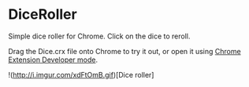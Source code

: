 # DiceRoller
Simple dice roller for Chrome. Click on the dice to reroll.

Drag the Dice.crx file onto Chrome to try it out, or open it using [Chrome Extension Developer mode](https://developer.chrome.com/extensions/faq#faq-dev-01).

!(http://i.imgur.com/xdFtOmB.gif)[Dice roller]

